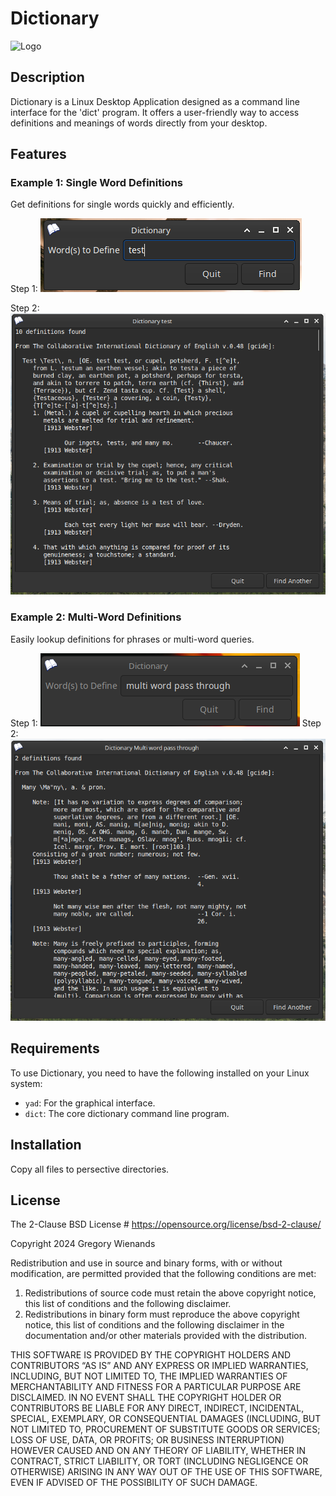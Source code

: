 # Dictionary

![Logo](image/dictionary.png)

## Description
Dictionary is a Linux Desktop Application designed as a command line interface for the 'dict' program. It offers a user-friendly way to access definitions and meanings of words directly from your desktop.

## Features

### Example 1: Single Word Definitions
Get definitions for single words quickly and efficiently.

Step 1:
![Single Word Example 1](images/1_test.png)

Step 2:
![Single Word Example 2](images/2_test.png)

### Example 2: Multi-Word Definitions
Easily lookup definitions for phrases or multi-word queries.

Step 1:
![Multi-Word Example 1](images/1_multi_word_pass_though.png)
Step 2:
![Multi-Word Example 2](images/2_multi_word_pass_through.png)

## Requirements
To use Dictionary, you need to have the following installed on your Linux system:
- `yad`: For the graphical interface.
- `dict`: The core dictionary command line program.

## Installation
Copy all files to persective directories.

## License
The 2-Clause BSD License # https://opensource.org/license/bsd-2-clause/

Copyright 2024 Gregory Wienands

Redistribution and use in source and binary forms, with or without modification, are permitted provided that the following conditions are met:

1. Redistributions of source code must retain the above copyright notice, this list of conditions and the following disclaimer.
2. Redistributions in binary form must reproduce the above copyright notice, this list of conditions and the following disclaimer in the documentation and/or other materials provided with the distribution.

THIS SOFTWARE IS PROVIDED BY THE COPYRIGHT HOLDERS AND CONTRIBUTORS “AS IS” AND ANY EXPRESS OR IMPLIED WARRANTIES, INCLUDING, BUT NOT LIMITED TO, THE IMPLIED WARRANTIES OF MERCHANTABILITY AND FITNESS FOR A PARTICULAR PURPOSE ARE DISCLAIMED. IN NO EVENT SHALL THE COPYRIGHT HOLDER OR CONTRIBUTORS BE LIABLE FOR ANY DIRECT, INDIRECT, INCIDENTAL, SPECIAL, EXEMPLARY, OR CONSEQUENTIAL DAMAGES (INCLUDING, BUT NOT LIMITED TO, PROCUREMENT OF SUBSTITUTE GOODS OR SERVICES; LOSS OF USE, DATA, OR PROFITS; OR BUSINESS INTERRUPTION) HOWEVER CAUSED AND ON ANY THEORY OF LIABILITY, WHETHER IN CONTRACT, STRICT LIABILITY, OR TORT (INCLUDING NEGLIGENCE OR OTHERWISE) ARISING IN ANY WAY OUT OF THE USE OF THIS SOFTWARE, EVEN IF ADVISED OF THE POSSIBILITY OF SUCH DAMAGE.

